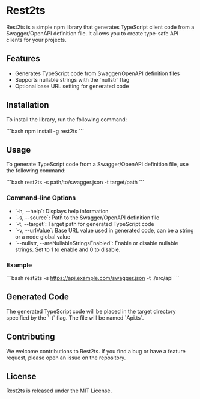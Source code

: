 # Rest2ts

Rest2ts is a simple npm library that generates TypeScript client code from a Swagger/OpenAPI definition file. It allows you to create type-safe API clients for your projects.

## Features

- Generates TypeScript code from Swagger/OpenAPI definition files
- Supports nullable strings with the \`nullstr\` flag
- Optional base URL setting for generated code

## Installation

To install the library, run the following command:

\`\`\`bash
npm install -g rest2ts
\`\`\`

## Usage

To generate TypeScript code from a Swagger/OpenAPI definition file, use the following command:

\`\`\`bash
rest2ts -s path/to/swagger.json -t target/path
\`\`\`

### Command-line Options

- \`-h, --help\`: Displays help information
- \`-s, --source\`: Path to the Swagger/OpenAPI definition file
- \`-t, --target\`: Target path for generated TypeScript code
- \`-v, --urlValue\`: Base URL value used in generated code, can be a string or a node global value
- \`--nullstr, --areNullableStringsEnabled\`: Enable or disable nullable strings. Set to 1 to enable and 0 to disable.

### Example

\`\`\`bash
rest2ts -s https://api.example.com/swagger.json -t ./src/api
\`\`\`

## Generated Code

The generated TypeScript code will be placed in the target directory specified by the \`-t\` flag. The file will be named \`Api.ts\`.

## Contributing

We welcome contributions to Rest2ts. If you find a bug or have a feature request, please open an issue on the repository.

## License

Rest2ts is released under the MIT License.

